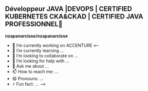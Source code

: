 ## Développeur JAVA |DEVOPS | CERTIFIED KUBERNETES CKA&CKAD | CERTIFIED JAVA PROFESSIONNEL👋

**nzapanarcisse/nzapanarcisse** 

- 🔭 I’m currently working on ACCENTURE
<--
- 🌱 I’m currently learning ...
- 👯 I’m looking to collaborate on ...
- 🤔 I’m looking for help with ...
- 💬 Ask me about ...
- 📫 How to reach me: ...
- 😄 Pronouns: ...
- ⚡ Fun fact: ...
-->
